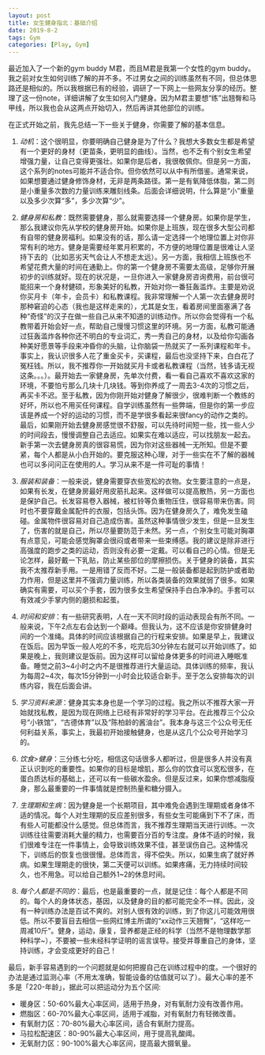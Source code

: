 ```yaml
---
layout: post
title: 女生健身指北：基础介绍
date: 2019-8-2
tags: Gym
categories: [Play, Gym]
---
```


最近加入了一个新的gym buddy M君，而且M君是我第一个女性的gym buddy。我之前对女生如何训练了解的并不多。不过男女之间的训练虽然有不同，但总体思路还是相似的。所以我根据已有的经验，调研了一下网上一些网友分享的经历。整理了这一份note，详细讲解了女生如何入门健身。因为M君主要想“练”出翘臀和马甲线，所以我也会从这两点开始切入，然后再讲其他部位的训练。

<!-- more -->

在正式开始之前，我先总结一下一些关于健身，你需要了解的基本信息。

1. *动机*：这个很明显，你要明确自己健身是为了什么？我想大多数女生都是希望有一个更好的身材（更苗条，更明显的曲线）。当然，也不乏有个别女生希望增强力量，让自己变得更强壮。如果你是后者，我很敬佩你。但是另一方面，这个系列的notes可能并不适合你。但你依然可以从中有所借鉴。通常来说，如果想要通过健身修饰身材，无非是两条路径。第一是有氧降低体脂，第二则是小重量多次数的力量训练来雕刻线条。后面会详细说明，什么算是“小”重量以及多少次算“多”，多少次算“少”。

2. *健身房和私教*：既然需要健身，那么就需要选择一个健身房。如果你是学生，那么我建议你先从学校的健身房开始。如果你是上班族，现在很多大型公司都有自带的健身房福利。如果没有的话，那么请一定选择一个地理位置上对你非常有利的地方。健身是需要经年累月积累的，不方便的地理位置是很难让人坚持下去的（比如恶劣天气会让人不想走太远）。另一方面，我相信上班族也不希望花费大量的时间在通勤上。你的第一个健身房不需要太高级，足够你开展初步的训练就好。现在的状况是，一旦你进入一家健身房咨询费用，前台很可能招来一个身材健硕，形象美好的私教，开始对你一番狂轰滥炸。主要是劝说你买月卡（年卡，会员卡）和私教课程。我非常理解一个人第一次去健身房时那种窘迫的心态（我也是这样走来的），尤其是女生，看着房间里面塞满了各种“奇怪”的汉子在做一些自己从来不知道的训练动作。所以你会觉得有一个私教带着开始会好一点，帮助自己慢慢习惯这里的环境。另一方面，私教可能通过狂轰滥炸各种你还不明白的专业词汇，秀一秀自己的身材，以及给你勾画各种美好愿景等手段来冲昏你的头脑，让你脑袋一热就买了一系列课程和年卡。事实上，我认识很多人花了重金买卡，买课程，最后也没坚持下来，白白花了冤枉钱。所以，我不推荐你一开始就买月卡或者私教课程（当然，钱多请无视这条。。。）。最开始去一家健身房，先单次付费，看一看自己喜欢不喜欢这家的环境，不要怕亏那么几块十几块钱。等到你养成了一周去3-4次的习惯之后，再买卡不迟。至于私教，因为你刚开始对健身了解很少，很难判断一个教练的好坏，所以也不用买任何课程。自学训练虽然有一些弊端，但是你的第一步应该是养成一个好的运动的习惯，而不是学很多看起来很fancy的动作之类的。最后，如果刚开始去健身房感觉很不舒服，可以先待时间短一些，找一些人少的时间段去，慢慢调整自己去适应。如果实在难以适应，可以找朋友一起去。新手第一次去健身房真的很容易慌，因为你对这些器械一无所知。但是不要紧，每个人都是从小白开始的。要克服这种心理，对于一些实在不了解的器械也可以多问问正在使用的人。学习从来不是一件可耻的事情！

3. *服装和装备*：一般来说，健身需要穿衣些宽松的衣物。女生要注意的一点是，如果有长发，在健身房最好用皮筋扎起来。这样做可以提高散热，另一方面也是保护自己。长发容易卷入器械，被杠铃等负重物压住，很容易带来伤害。同时也不要穿戴金属配件的衣服，包括头饰。因为在健身房久了，难免发生磕碰。金属物件很容易对自己造成伤害。虽然这种事情很少发生，但是一旦发生了，伤害的就是自己，所以尽量要防范于未然。另一点，个别女生可能对胸罩有点意见，可能会感觉胸罩会很闷或者带来一些束缚感。我的建议是除非进行高强度的跑步之类的运动，否则没有必要一定戴。可以看自己的心情。但是无论怎样，最好戴一下乳贴，防止某些部位的摩擦损伤。关于健身的装备，其实我不太推荐新手用。一是用错了反而不好。二是一般装备都是起到防护或者助力作用，但是这里并不强调力量训练，所以各类装备的效果就弱了很多。如果确实有需要，可以买个手套，因为很多女生希望保持手白白净净的。手套可以有效减少手掌内侧的磨损和起茧。

4. *时间和安排*：有一些研究表明，人在一天不同时段的运动表现会有所不同。一般来说，下午2点左右会达到一个巅峰。但我认为，这不应该是你安排健身时间的一个准绳。具体的时间应该根据自己的行程来安排。如果是早上，我建议在饭后。因为早饭一般人吃的不多，吃完后30分钟左右就可以开始训练了。如果是晚上，我则建议是饭前。因为这样可以留给身体更多的时间进入睡眠准备。睡觉之前3\~4小时之内不是很推荐进行大量运动。具体训练的频率，我认为每周2\~4次，每次15分钟到一小时会比较适合新手。至于怎么安排每次的训练内容，我在后面会讲。

5. *学习资料来源*：健身其实本身也是一个学习的过程。我之所以不推荐大家一开始就找私教，是因为现在网络上已经有非常好的学习平台。在此推荐三个公众号“小铁馆”，“古德体育”以及“陈柏龄的酱油台”。我本身与这三个公众号无任何利益关系，事实上，我最初开始接触健身，也是从这几个公众号开始学习的。

6. *饮食>健身*：三分练七分吃，相信这句话很多人都听过，但是很多人并没有真正认识到吃的重要性。如果你的目标是增肌，那么你的饮食可以宽松很多，在蛋白质达标的基础上，还可以有一些碳水盈余。但是反过来，如果你想减脂瘦身，那么最重要的一件事情就是控制热量和糖分摄入。
   
7. *生理期和生病*：因为健身是一个长期项目，其中难免会遇到生理期或者身体不适的情况。每个人对生理期的反应差别很多，有些女生可能痛到下不了床，而有些人可能都没什么感觉。但总体而言，我不推荐生理期当天进行训练。一次训练往往需要消耗大量的精力，也需要百分百的专注度。身体不适的时候，我们很难专注在一件事情上，会导致训练效果不佳，甚至误伤自己。这种情况下，训练后的恢复也很很慢。总体而言，得不偿失。所以，如果生病了就好养病。如果生理期走的很快，第二天便可以训练。如果疼痛，无力持续时间较久，也不用急。可以给自己额外1\~2的休息时间。

8. *每个人都是不同的*：最后，也是最重要的一点，就是记住：每个人都是不同的。每个人的身体状态，基因，以及健身的目的都可能完全不一样。因此，没有一种训练办法是百试不爽的。对别人很有效的训练，到了你这儿可能效用很低。所以不要盲目去相信一些网红博主所谓的“xx动作三天翘臀”，“这样吃一周减10斤”。健身，运动，康复，营养都是正经的科学（当然不是物理数学那种科学~），不要被一些未经科学证明的谣言误导。接受并尊重自己的身体，坚持训练，才会变成更好的自己！

最后，新手容易遇到的一个问题就是如何把握自己在训练过程中的度。一个很好的办法是通过监测心率（不用太准确，智能设备的估值就可以了）。最⼤⼼率的差不多是「220-年龄」，据此可以把运动分为五个区间:
- 暖⾝区：50-60%最⼤⼼率区间，适⽤于热⾝，对有氧耐⼒没有改善作⽤。
- 燃脂区：60-70%最⼤⼼率区间，适⽤于减脂，对有氧耐⼒有轻微改善。
- 有氧耐⼒区：70-80%最⼤⼼率区间，适合有氧耐⼒提⾼。
- ⻢拉松配速区：80-90%最⼤⼼率区间，⽤于提⾼乳酸阈。
- ⽆氧耐⼒区：90-100%最⼤⼼率区间，提⾼最⼤摄氧量。
